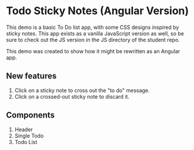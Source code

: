 # Todo Sticky Notes (Angular Version)

This demo is a basic To Do list app, with some CSS designs inspired by sticky notes. This app exists as a vanilla JavaScript version as well, so be sure to check out the JS version in the JS directory of the student repo. 

This demo was created to show how it might be rewritten as an Angular app.

## New features

1. Click on a sticky note to cross out the "to do" message.
2. Click on a crossed-out sticky note to discard it.

## Components 

1. Header 
2. Single Todo
3. Todo List